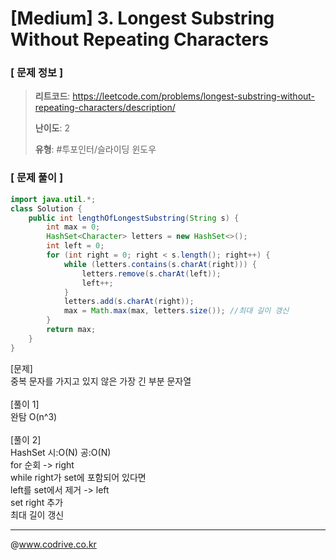 # [Medium] 3. Longest Substring Without Repeating Characters

### [ 문제 정보 ]
> **리트코드**: https://leetcode.com/problems/longest-substring-without-repeating-characters/description/
> 
> **난이도**: 2
>
> **유형**: #투포인터/슬라이딩 윈도우


### [ 문제 풀이 ]
```Java
import java.util.*;
class Solution {
    public int lengthOfLongestSubstring(String s) {
        int max = 0;
        HashSet<Character> letters = new HashSet<>();
        int left = 0;
        for (int right = 0; right < s.length(); right++) {
            while (letters.contains(s.charAt(right))) {
                letters.remove(s.charAt(left));
                left++;
            }
            letters.add(s.charAt(right));
            max = Math.max(max, letters.size()); //최대 길이 갱신
        }
        return max;
    }
}
```
[문제]<br>중복 문자를 가지고 있지 않은 가장 긴 부분 문자열<br><br>[풀이 1]<br>완탐 O(n^3)<br><br>[풀이 2]<br>HashSet 시:O(N) 공:O(N)<br>for 순회 -> right<br>  while right가 set에 포함되어 있다면 <br>    left를 set에서 제거 -> left<br>  set right 추가<br>  최대 길이 갱신


---
@www.codrive.co.kr